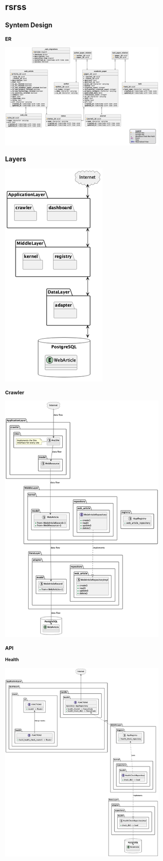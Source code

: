 # rsrss

## Syntem Design

### ER

![ER](design/images/er.png)

## Layers

![Class](design/images/class_diagram_layers.png)

### Crawler

![Class](design/images/class_diagram_crawler.png)

### API

#### Health

![Class](design/images/class_diagram_health_api.png)
